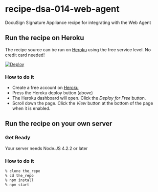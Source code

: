 # recipe-dsa-014-web-agent
DocuSign Signature Appliance recipe for integrating with the Web Agent

## Run the recipe on Heroku
The recipe source can be run on [Heroku](https://www.heroku.com/) using the free service level. No credit card needed!

[![Deploy](https://www.herokucdn.com/deploy/button.svg)](https://heroku.com/deploy)

### How to do it
* Create a free account on [Heroku](https://www.heroku.com/)
* Press the Heroku deploy button (above)
* The Heroku dashboard will open. Click the *Deploy for Free* button.
* Scroll down the page. Click the *View* button at the bottom of the page when it is enabled.

## Run the recipe on your own server

### Get Ready
Your server needs Node.JS 4.2.2 or later

### How to do it
```sh
% clone the_repo
% cd the_repo
% npm install
% npm start
```
